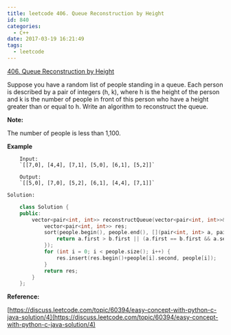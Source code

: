 ```yaml
---
title: leetcode 406. Queue Reconstruction by Height
id: 840
categories:
  - C++
date: 2017-03-19 16:21:49
tags:
  - leetcode
---
```


[406\. Queue Reconstruction by Height](https://leetcode.com/problems/queue-reconstruction-by-height/#/description)

Suppose you have a random list of people standing in a queue. Each person is described by a pair of integers (h, k), where h is the height of the person and k is the number of people in front of this person who have a height greater than or equal to h. Write an algorithm to reconstruct the queue.

**Note:**

The number of people is less than 1,100.

**Example**


```
    Input:  
    `[[7,0], [4,4], [7,1], [5,0], [6,1], [5,2]]`

    Output:  
    `[[5,0], [7,0], [5,2], [6,1], [4,4], [7,1]]`
```

    Solution:


``` cpp
    class Solution {
    public:
        vector<pair<int, int>> reconstructQueue(vector<pair<int, int>>& people) {
            vector<pair<int, int>> res;
            sort(people.begin(), people.end(), [](pair<int, int> a, pair<int, int> b) {
                return a.first > b.first || (a.first == b.first && a.second < b.second);
            });
            for (int i = 0; i < people.size(); i++) {
                res.insert(res.begin()+people[i].second, people[i]);
            }
            return res;
        }
    };
```
**Reference:**

[https://discuss.leetcode.com/topic/60394/easy-concept-with-python-c-java-solution/4](https://discuss.leetcode.com/topic/60394/easy-concept-with-python-c-java-solution/4)